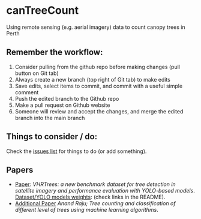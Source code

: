 # canTreeCount
Using remote sensing (e.g. aerial imagery) data to count canopy trees in Perth

## Remember the workflow:
1. Consider pulling from the github repo before making changes (pull button on Git tab)
2. Always create a new branch (top right of Git tab) to make edits
3. Save edits, select items to commit, and commit with a useful simple comment
4. Push the edited branch to the Github repo
5. Make a pull request on Github website
6. Someone will review and accept the changes, and merge the edited branch into the main branch

## Things to consider / do:
Check the [issues list](https://github.com/cean-coding-club/canTreeCount/issues) for things to do (or add something).

## Papers
- [Paper](https://doi.org/10.3389/ffgc.2024.1495544): *VHRTrees: a new benchmark dataset for tree detection in satellite imagery and performance evaluation with YOLO-based models*. [Dataset/YOLO models weights](https://github.com/RSandAI/VHRTrees): (check links in the README).
- [Additional Paper](https://doi.org/10.1063/5.0192745) *Anand Raju; Tree counting and classification of different level of trees using machine learning algorithms*. 
